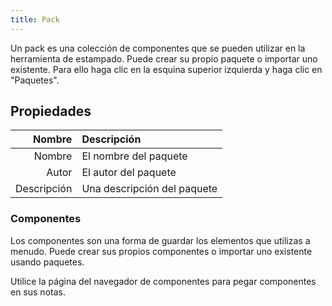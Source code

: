 ```yaml
---
title: Pack
---
```


Un pack es una colección de componentes que se pueden utilizar en la herramienta de estampado. Puede crear su propio paquete o importar uno existente. Para ello haga clic en la esquina superior izquierda y haga clic en "Paquetes".

## Propiedades

|      Nombre | Descripción                 |
| ----------: | :-------------------------- |
|      Nombre | El nombre del paquete       |
|       Autor | El autor del paquete        |
| Descripción | Una descripción del paquete |

### Componentes

Los componentes son una forma de guardar los elementos que utilizas a menudo. Puede crear sus propios componentes o importar uno existente usando paquetes.

Utilice la página del navegador de componentes para pegar componentes en sus notas.
